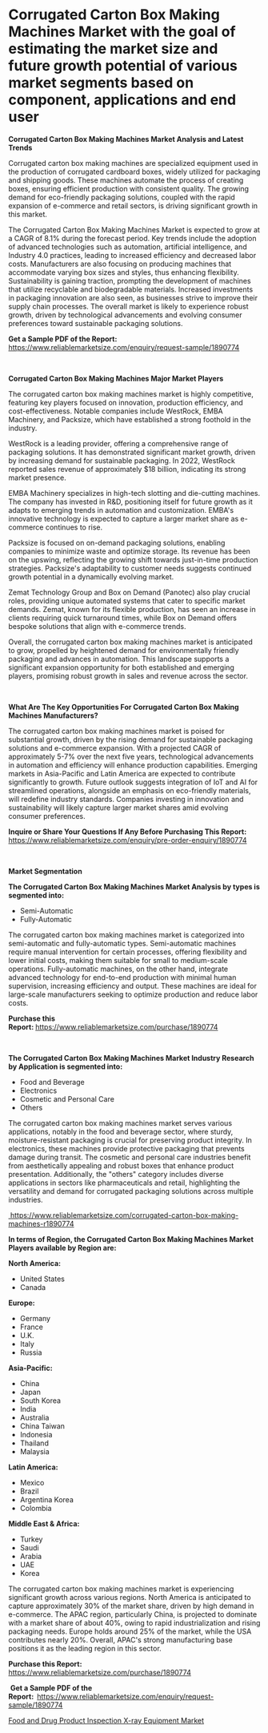 <p><h1>Corrugated Carton Box Making Machines Market with the goal of estimating the market size and future growth potential of various market segments based on component, applications and end user</h1></p><p><strong>Corrugated Carton Box Making Machines Market Analysis and Latest Trends</strong></p>
<p><p>Corrugated carton box making machines are specialized equipment used in the production of corrugated cardboard boxes, widely utilized for packaging and shipping goods. These machines automate the process of creating boxes, ensuring efficient production with consistent quality. The growing demand for eco-friendly packaging solutions, coupled with the rapid expansion of e-commerce and retail sectors, is driving significant growth in this market.</p><p>The Corrugated Carton Box Making Machines Market is expected to grow at a CAGR of 8.1% during the forecast period. Key trends include the adoption of advanced technologies such as automation, artificial intelligence, and Industry 4.0 practices, leading to increased efficiency and decreased labor costs. Manufacturers are also focusing on producing machines that accommodate varying box sizes and styles, thus enhancing flexibility. Sustainability is gaining traction, prompting the development of machines that utilize recyclable and biodegradable materials. Increased investments in packaging innovation are also seen, as businesses strive to improve their supply chain processes. The overall market is likely to experience robust growth, driven by technological advancements and evolving consumer preferences toward sustainable packaging solutions.</p></p>
<p><strong>Get a Sample PDF of the Report:&nbsp;</strong> <a href="https://www.reliablemarketsize.com/enquiry/request-sample/1890774?utm_campaign=2393&utm_medium=2&utm_source=Github&utm_content=ia&utm_term=01032025&utm_id=corrugated-carton-box-making-machines">https://www.reliablemarketsize.com/enquiry/request-sample/1890774</a></p>
<p>&nbsp;</p>
<p><strong>Corrugated Carton Box Making Machines Major Market Players</strong></p>
<p><p>The corrugated carton box making machines market is highly competitive, featuring key players focused on innovation, production efficiency, and cost-effectiveness. Notable companies include WestRock, EMBA Machinery, and Packsize, which have established a strong foothold in the industry.</p><p>WestRock is a leading provider, offering a comprehensive range of packaging solutions. It has demonstrated significant market growth, driven by increasing demand for sustainable packaging. In 2022, WestRock reported sales revenue of approximately $18 billion, indicating its strong market presence.</p><p>EMBA Machinery specializes in high-tech slotting and die-cutting machines. The company has invested in R&D, positioning itself for future growth as it adapts to emerging trends in automation and customization. EMBA's innovative technology is expected to capture a larger market share as e-commerce continues to rise.</p><p>Packsize is focused on on-demand packaging solutions, enabling companies to minimize waste and optimize storage. Its revenue has been on the upswing, reflecting the growing shift towards just-in-time production strategies. Packsize's adaptability to customer needs suggests continued growth potential in a dynamically evolving market.</p><p>Zemat Technology Group and Box on Demand (Panotec) also play crucial roles, providing unique automated systems that cater to specific market demands. Zemat, known for its flexible production, has seen an increase in clients requiring quick turnaround times, while Box on Demand offers bespoke solutions that align with e-commerce trends.</p><p>Overall, the corrugated carton box making machines market is anticipated to grow, propelled by heightened demand for environmentally friendly packaging and advances in automation. This landscape supports a significant expansion opportunity for both established and emerging players, promising robust growth in sales and revenue across the sector.</p></p>
<p>&nbsp;</p>
<p><strong>What Are The Key Opportunities For Corrugated Carton Box Making Machines Manufacturers?</strong></p>
<p><p>The corrugated carton box making machines market is poised for substantial growth, driven by the rising demand for sustainable packaging solutions and e-commerce expansion. With a projected CAGR of approximately 5-7% over the next five years, technological advancements in automation and efficiency will enhance production capabilities. Emerging markets in Asia-Pacific and Latin America are expected to contribute significantly to growth. Future outlook suggests integration of IoT and AI for streamlined operations, alongside an emphasis on eco-friendly materials, will redefine industry standards. Companies investing in innovation and sustainability will likely capture larger market shares amid evolving consumer preferences.</p></p>
<p><strong>Inquire or Share Your Questions If Any Before Purchasing This Report:</strong> <a href="https://www.reliablemarketsize.com/enquiry/pre-order-enquiry/1890774?utm_campaign=2393&utm_medium=2&utm_source=Github&utm_content=ia&utm_term=01032025&utm_id=corrugated-carton-box-making-machines">https://www.reliablemarketsize.com/enquiry/pre-order-enquiry/1890774</a></p>
<p>&nbsp;</p>
<p><strong>Market Segmentation</strong></p>
<p><strong>The Corrugated Carton Box Making Machines Market Analysis by types is segmented into:</strong></p>
<p><ul><li>Semi-Automatic</li><li>Fully-Automatic</li></ul></p>
<p><p>The corrugated carton box making machines market is categorized into semi-automatic and fully-automatic types. Semi-automatic machines require manual intervention for certain processes, offering flexibility and lower initial costs, making them suitable for small to medium-scale operations. Fully-automatic machines, on the other hand, integrate advanced technology for end-to-end production with minimal human supervision, increasing efficiency and output. These machines are ideal for large-scale manufacturers seeking to optimize production and reduce labor costs.</p></p>
<p><strong>Purchase this Report:&nbsp;</strong><a href="https://www.reliablemarketsize.com/purchase/1890774?utm_campaign=2393&utm_medium=2&utm_source=Github&utm_content=ia&utm_term=01032025&utm_id=corrugated-carton-box-making-machines">https://www.reliablemarketsize.com/purchase/1890774</a></p>
<p>&nbsp;</p>
<p><strong>The Corrugated Carton Box Making Machines Market Industry Research by Application is segmented into:</strong></p>
<p><ul><li>Food and Beverage</li><li>Electronics</li><li>Cosmetic and Personal Care</li><li>Others</li></ul></p>
<p><p>The corrugated carton box making machines market serves various applications, notably in the food and beverage sector, where sturdy, moisture-resistant packaging is crucial for preserving product integrity. In electronics, these machines provide protective packaging that prevents damage during transit. The cosmetic and personal care industries benefit from aesthetically appealing and robust boxes that enhance product presentation. Additionally, the "others" category includes diverse applications in sectors like pharmaceuticals and retail, highlighting the versatility and demand for corrugated packaging solutions across multiple industries.</p></p>
<p><a href="https://www.reliablemarketsize.com/corrugated-carton-box-making-machines-r1890774?utm_campaign=2393&utm_medium=2&utm_source=Github&utm_content=ia&utm_term=01032025&utm_id=corrugated-carton-box-making-machines">&nbsp;https://www.reliablemarketsize.com/corrugated-carton-box-making-machines-r1890774</a></p>
<p><strong>In terms of Region, the Corrugated Carton Box Making Machines Market Players available by Region are:</strong></p>
<p>
    <p> <strong> North America: </strong>
        <ul>
            <li>United States</li>
            <li>Canada</li>
        </ul>
        </p> 
    <p> <strong> Europe: </strong>
        <ul>
            <li>Germany</li>
            <li>France</li>
            <li>U.K.</li>
            <li>Italy</li>
            <li>Russia</li>
        </ul>
        </p> 
    <p> <strong> Asia-Pacific: </strong>
        <ul>
            <li>China</li>
            <li>Japan</li>
            <li>South Korea</li>
            <li>India</li>
            <li>Australia</li>
            <li>China Taiwan</li>
            <li>Indonesia</li>
            <li>Thailand</li>
            <li>Malaysia</li>
        </ul>
        </p> 
    <p> <strong> Latin America: </strong>
        <ul>
            <li>Mexico</li>
            <li>Brazil</li>
            <li>Argentina Korea</li>
            <li>Colombia</li>
        </ul>
        </p> 
    <p> <strong> Middle East & Africa: </strong>
        <ul>
            <li>Turkey</li>
            <li>Saudi</li>
            <li>Arabia</li>
            <li>UAE</li>
            <li>Korea</li>
        </ul>
    </p>
    </p>
<p><p>The corrugated carton box making machines market is experiencing significant growth across various regions. North America is anticipated to capture approximately 30% of the market share, driven by high demand in e-commerce. The APAC region, particularly China, is projected to dominate with a market share of about 40%, owing to rapid industrialization and rising packaging needs. Europe holds around 25% of the market, while the USA contributes nearly 20%. Overall, APAC's strong manufacturing base positions it as the leading region in this sector.</p></p>
<p><strong>Purchase this Report: </strong><a href="https://www.reliablemarketsize.com/purchase/1890774?utm_campaign=2393&utm_medium=2&utm_source=Github&utm_content=ia&utm_term=01032025&utm_id=corrugated-carton-box-making-machines">https://www.reliablemarketsize.com/purchase/1890774</a></p>
<p>&nbsp;<strong>Get a Sample PDF of the Report:&nbsp;&nbsp;</strong><a href="https://www.reliablemarketsize.com/enquiry/request-sample/1890774?utm_campaign=2393&utm_medium=2&utm_source=Github&utm_content=ia&utm_term=01032025&utm_id=corrugated-carton-box-making-machines">https://www.reliablemarketsize.com/enquiry/request-sample/1890774</a></p>
<p><strong></strong></p>
<p><p><a href="https://github.com/janraimondo83/Market-Research-Report-List-1/blob/main/food-and-drug-product-inspection-x-ray-equipment-market.md?utm_campaign=2393&utm_medium=2&utm_source=Github&utm_content=ia&utm_term=01032025&utm_id=corrugated-carton-box-making-machines">Food and Drug Product Inspection X-ray Equipment Market</a></p></p>